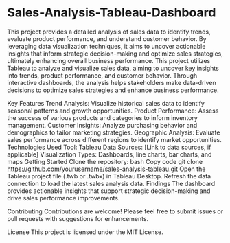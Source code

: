 # Sales-Analysis-Tableau-Dashboard
This project provides a detailed analysis of sales data to identify trends, evaluate product performance, and understand customer behavior. By leveraging data visualization techniques, it aims to uncover actionable insights that inform strategic decision-making and optimize sales strategies, ultimately enhancing overall business performance.
This project utilizes Tableau to analyze and visualize sales data, aiming to uncover key insights into trends, product performance, and customer behavior. Through interactive dashboards, the analysis helps stakeholders make data-driven decisions to optimize sales strategies and enhance business performance.

Key Features
Trend Analysis: Visualize historical sales data to identify seasonal patterns and growth opportunities.
Product Performance: Assess the success of various products and categories to inform inventory management.
Customer Insights: Analyze purchasing behavior and demographics to tailor marketing strategies.
Geographic Analysis: Evaluate sales performance across different regions to identify market opportunities.
Technologies Used
Tool: Tableau
Data Sources: [Link to data sources, if applicable]
Visualization Types: Dashboards, line charts, bar charts, and maps
Getting Started
Clone the repository:
bash
Copy code
git clone https://github.com/yourusername/sales-analysis-tableau.git
Open the Tableau project file (.twb or .twbx) in Tableau Desktop.
Refresh the data connection to load the latest sales analysis data.
Findings
The dashboard provides actionable insights that support strategic decision-making and drive sales performance improvements.

Contributing
Contributions are welcome! Please feel free to submit issues or pull requests with suggestions for enhancements.

License
This project is licensed under the MIT License.
